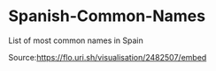 # Spanish-Common-Names
List of most common names in Spain

Source:https://flo.uri.sh/visualisation/2482507/embed
